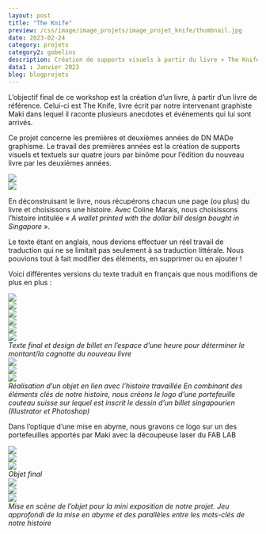 ```yaml
---
layout: post
title: "The Knife"
preview: /css/image/image_projets/image_projet_knife/thumbnail.jpg
date: 2023-02-24
category: projets 
category2: gobelins
description: Création de supports visuels à partir du livre « The Knife » 
data1 : Janvier 2023
blog: blogprojets
---
```


L’objectif final de ce workshop est la création d’un livre, à partir d’un livre de référence. Celui-ci est The Knife, livre écrit par notre intervenant graphiste Maki dans lequel il raconte plusieurs anecdotes et événements qui lui sont arrivés. 

Ce projet concerne les premières et deuxièmes années de DN MADe graphisme.
Le travail des premières années est la création de supports visuels et textuels sur quatre jours par binôme pour l’édition du nouveau livre par les deuxièmes années. 

<div class="image_container">
<div><img onclick="Zoom(this)" class="img-gallery" src="/css/image/image_projets/image_projet_knife/img1.JPG"></div>
<div><img onclick="Zoom(this)" class="img-gallery" src="/css/image/image_projets/image_projet_knife/img2.jpg"></div>
</div>

En déconstruisant le livre, nous récupérons chacun une page (ou plus) du livre et choisissons une histoire. Avec Coline Marais, nous choisissons l’histoire intitulée « <i>A wallet printed with the dollar bill design bought in Singapore</i> ».

Le texte étant en anglais, nous devions effectuer un réel travail de traduction qui ne se limitait pas seulement à sa traduction littérale. Nous pouvions tout à fait modifier des éléments, en supprimer ou en ajouter !

Voici différentes versions du texte traduit en français que nous modifions de plus en plus :
<div class="image_container">
<div class="three"><img onclick="Zoom(this)" class="img-gallery" src="/css/image/image_projets/image_projet_knife/img3.jpg"></div>
<div class="three"><img onclick="Zoom(this)" class="img-gallery" src="/css/image/image_projets/image_projet_knife/img4.jpg"></div>
<div class="three"><img onclick="Zoom(this)" class="img-gallery" src="/css/image/image_projets/image_projet_knife/img5.jpg"></div>
</div>

<div class="image_container">
<div class="three"><img onclick="Zoom(this)" class="img-gallery" src="/css/image/image_projets/image_projet_knife/img7.JPG"></div>
<div class="three"><img onclick="Zoom(this)" class="img-gallery" src="/css/image/image_projets/image_projet_knife/img6.jpg"></div>
<div class="three"><img onclick="Zoom(this)" class="img-gallery" src="/css/image/image_projets/image_projet_knife/img8.jpg"></div>
<em>Texte final et design de billet en l’espace d’une heure pour déterminer le montant/la cagnotte du nouveau livre</em>
</div>

<div class="image_container">
<div><img onclick="Zoom(this)" class="img-gallery" src="/css/image/image_projets/image_projet_knife/img9.jpg"></div>
<div><img onclick="Zoom(this)" class="img-gallery" src="/css/image/image_projets/image_projet_knife/img10.jpg"></div>
<div><img onclick="Zoom(this)" class="img-gallery" src="/css/image/image_projets/image_projet_knife/img11.jpg"></div>
<em>Réalisation d’un objet en lien avec l’histoire travaillée
En combinant des éléments clés de notre histoire, nous créons le logo d’une portefeuille couteau suisse sur lequel est inscrit le dessin d’un billet singapourien (Illustrator et Photoshop)</em>
</div>

Dans l’optique d’une mise en abyme, nous gravons ce logo sur un des portefeuilles apportés par Maki avec la découpeuse laser du FAB LAB
<div class="image_container">
<div class="three"><img onclick="Zoom(this)" class="img-gallery" src="/css/image/image_projets/image_projet_knife/img12.jpg"></div>
<div class="three"><img onclick="Zoom(this)" class="img-gallery" src="/css/image/image_projets/image_projet_knife/gif.gif"></div>
<div class="three"><img onclick="Zoom(this)" class="img-gallery" src="/css/image/image_projets/image_projet_knife/img13.jpg"></div>
<em>Objet final</em>
</div>

<div class="image_container">
<div class="three"><img onclick="Zoom(this)" class="img-gallery" src="/css/image/image_projets/image_projet_knife/img14.jpg"></div>
<div class="three"><img onclick="Zoom(this)" class="img-gallery" src="/css/image/image_projets/image_projet_knife/img15.JPG"></div>
<div class="three"><img onclick="Zoom(this)" class="img-gallery" src="/css/image/image_projets/image_projet_knife/img16.jpg"></div>
<em>Mise en scène de l’objet pour la mini exposition de notre projet.
Jeu approfondi de la mise en abyme et des parallèles entre les mots-clés de notre histoire</em>
</div>
